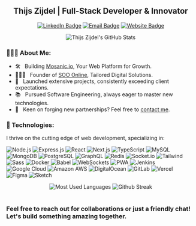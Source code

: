<h2 align="center">Thijs Zijdel | Full-Stack Developer & Innovator</h2>
<p align="center">
  <a href="https://linkedin.com/in/thijszijdel"><img src="https://img.shields.io/badge/-LinkedIn-blue?style=flat&logo=linkedin&logoColor=white" alt="LinkedIn Badge"></a>
  <a href="mailto:hello@sooonline.nl"><img src="https://img.shields.io/badge/-Email%20Me-D14836?style=flat&logo=Minutemailer&logoColor=white" alt="Email Badge"></a>
  <a href="https://sooonline.nl"><img src="https://img.shields.io/badge/-Visit%20SOO%20online-0A0A0A?style=flat" alt="Website Badge"></a>
</p>

<div align="center">
  <img src="https://profile-readme-mu.vercel.app/api?username=thijszijdel&show_icons=true&hide=prs,issues&bg_color=222222&text_color=ffffff&icon_color=39ff14&title_color=999999" alt="Thijs Zijdel's GitHub Stats">
</div>



### 👨🏻‍💼 About Me:
- 🛠 &nbsp; Building [Mosanic.io](https://mosanic.io), Your Web Platform for Growth.
- 👨🏻‍💻 &nbsp; Founder of [SOO Online](https://sooonline.nl), Tailored Digital Solutions.
- 🚀 &nbsp; Launched extensive projects, consistently exceeding client expectations.
- 📚 &nbsp; Pursued Software Engineering, always eager to master new technologies.
- 🤝 &nbsp; Keen on forging new partnerships? Feel free to [contact me](https://sooonline.nl).

### 💼 Technologies:
I thrive on the cutting edge of web development, specializing in:

![Node.js](https://img.shields.io/badge/-Node.js-222222?style=flat&logo=node.js&logoColor=339933)
![Express.js](https://img.shields.io/badge/-Express.js-222222?style=flat&logo=express&logoColor=white)
![React](https://img.shields.io/badge/-React-222222?style=flat&logo=React&logoColor=61DAFB)
![Next.js](https://img.shields.io/badge/-Next.js-222222?style=flat&logo=Next.js&logoColor=white)
![TypeScript](https://img.shields.io/badge/-TypeScript-222222?style=flat&logo=typescript)
![MySQL](https://img.shields.io/badge/-MySQL-222222?style=flat&logo=MySQL&logoColor=4479A1)
![MongoDB](https://img.shields.io/badge/-MongoDB-222222?style=flat&logo=MongoDB&logoColor=47A248)
![PostgreSQL](https://img.shields.io/badge/-PostgreSQL-222222?style=flat&logo=postgresql&logoColor=white)
![GraphQL](https://img.shields.io/badge/-GraphQL-222222?style=flat&logo=graphql&logoColor=E10098)
![Redis](https://img.shields.io/badge/-Redis-222222?style=flat&logo=redis&logoColor=DC382D)
![Socket.io](https://img.shields.io/badge/-Socket.io-222222?style=flat&logo=socket.io&logoColor=orange)
![Tailwind](https://img.shields.io/badge/-Tailwind-222222?style=flat&logo=tailwindcss&logoColor=06B6D4)
![Sass](https://img.shields.io/badge/-Sass-222222?style=flat&logo=sass&logoColor=CC6699)
![Docker](https://img.shields.io/badge/-Docker-222222?style=flat&logo=docker&logoColor=2496ED)
![Babel](https://img.shields.io/badge/-Babel-222222?style=flat&logo=babel&logoColor=F9DC3E)
![WebSockets](https://img.shields.io/badge/-WebSockets-222222?style=flat&logo=websockets&logoColor=FFFFFF)
![PWA](https://img.shields.io/badge/-PWA-222222?style=flat&logo=pwa&logoColor=5A0FC8)
![Jenkins](https://img.shields.io/badge/-Jenkins-222222?style=flat&logo=Jenkins&logoColor=D24939)
![Google Cloud](https://img.shields.io/badge/-Google_Cloud-222222?style=flat&logo=GoogleCloud&logoColor=4285F4)
![Amazon AWS](https://img.shields.io/badge/-Amazon_AWS-222222?style=flat&logo=AmazonAWS&logoColor=ff9900)
![DigitalOcean](https://img.shields.io/badge/-DigitalOcean-222222?style=flat&logo=DigitalOcean&logoColor=0080FF)
![GitLab](https://img.shields.io/badge/-GitLab-222222?style=flat&logo=gitlab&logoColor=FC6D26)
![Vercel](https://img.shields.io/badge/-Vercel-222222?style=flat&logo=vercel&logoColor=000000)
![Figma](https://img.shields.io/badge/-Figma-222222?style=flat&logo=figma&logoColor=F24E1E)
![Sketch](https://img.shields.io/badge/-Sketch-222222?style=flat&logo=sketch&logoColor=F7B500)

<div align="center">
  <img src="https://profile-readme-mu.vercel.app/api/top-langs/?username=thijszijdel&langs_count=10&layout=compact&hide=javascript&bg_color=222222&text_color=ffffff&icon_color=39ff14&title_color=999999" alt="Most Used Languages">

  <img src="https://github-readme-streak-stats.herokuapp.com?user=thijszijdel&theme=dark&hide_border=true" alt="Github Streak">
  
</div>

<br/>


### Feel free to reach out for collaborations or just a friendly chat! Let's build something amazing together.

